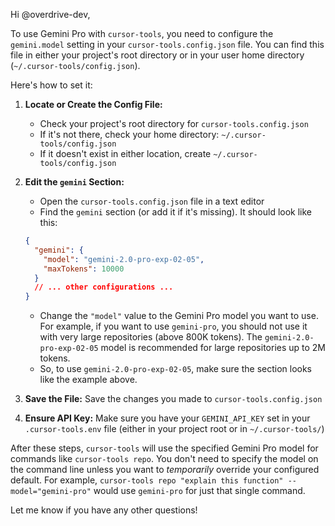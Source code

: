 Hi @overdrive-dev,

To use Gemini Pro with `cursor-tools`, you need to configure the `gemini.model` setting in your `cursor-tools.config.json` file. You can find this file in either your project's root directory or in your user home directory (`~/.cursor-tools/config.json`).

Here's how to set it:

1. **Locate or Create the Config File:**
   * Check your project's root directory for `cursor-tools.config.json`
   * If it's not there, check your home directory: `~/.cursor-tools/config.json`
   * If it doesn't exist in either location, create `~/.cursor-tools/config.json`

2. **Edit the `gemini` Section:**
   * Open the `cursor-tools.config.json` file in a text editor
   * Find the `gemini` section (or add it if it's missing). It should look like this:

   ```json
   {
     "gemini": {
       "model": "gemini-2.0-pro-exp-02-05",
       "maxTokens": 10000
     }
     // ... other configurations ...
   }
   ```

   * Change the `"model"` value to the Gemini Pro model you want to use. For example, if you want to use `gemini-pro`, you should not use it with very large repositories (above 800K tokens). The `gemini-2.0-pro-exp-02-05` model is recommended for large repositories up to 2M tokens.
   * So, to use `gemini-2.0-pro-exp-02-05`, make sure the section looks like the example above.

3. **Save the File:** Save the changes you made to `cursor-tools.config.json`

4. **Ensure API Key:** Make sure you have your `GEMINI_API_KEY` set in your `.cursor-tools.env` file (either in your project root or in `~/.cursor-tools/`)

After these steps, `cursor-tools` will use the specified Gemini Pro model for commands like `cursor-tools repo`. You don't need to specify the model on the command line unless you want to *temporarily* override your configured default. For example, `cursor-tools repo "explain this function" --model="gemini-pro"` would use `gemini-pro` for just that single command.

Let me know if you have any other questions! 